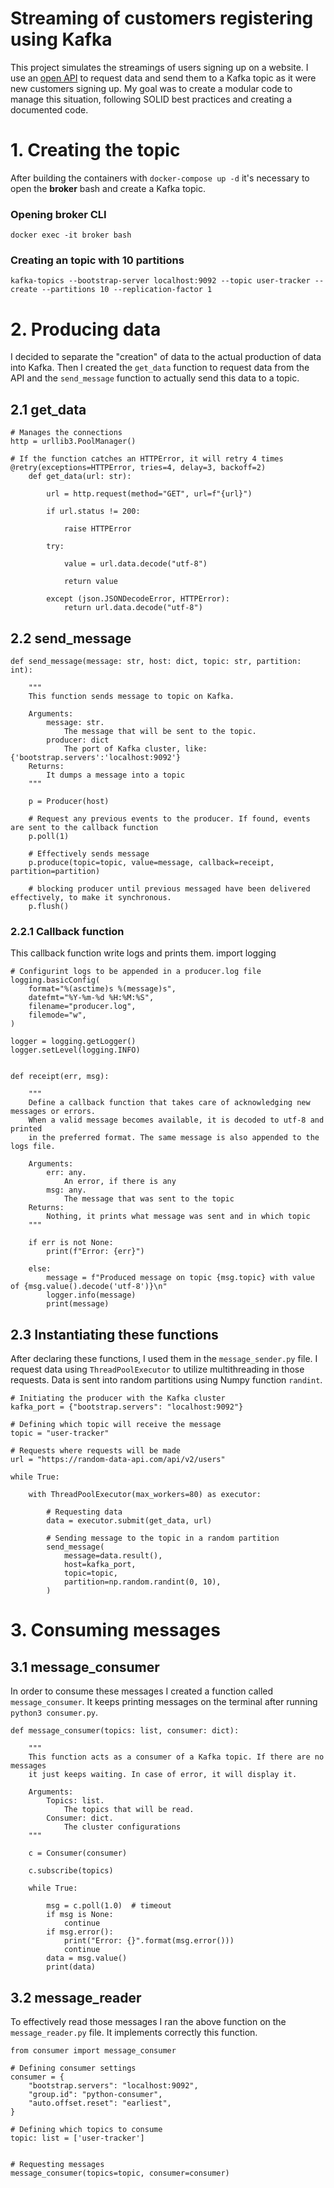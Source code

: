 # Streaming of customers registering using Kafka
This project simulates the streamings of users signing up on a website. I use an [open API](https://random-data-api.com/documentation) to request data and send them to a Kafka topic as it were new customers signing up.
My goal was to create a modular code to manage this situation, following SOLID best practices and creating a documented code.


# 1. Creating the topic

After building the containers with `docker-compose up -d` it's necessary to open the **broker** bash and create a Kafka topic.

### Opening broker CLI
`docker exec -it broker bash`
### Creating an topic with 10 partitions
`kafka-topics --bootstrap-server localhost:9092 --topic user-tracker --create --partitions 10 --replication-factor 1`             


# 2. Producing data

I decided to separate the "creation" of data to the actual production of data into Kafka. Then I created the `get_data` function to request data from the API and the `send_message` function to actually send this data to a topic.

## 2.1 get_data

    # Manages the connections
    http = urllib3.PoolManager()

    # If the function catches an HTTPError, it will retry 4 times
    @retry(exceptions=HTTPError, tries=4, delay=3, backoff=2)
        def get_data(url: str):

            url = http.request(method="GET", url=f"{url}")

            if url.status != 200:

                raise HTTPError

            try:

                value = url.data.decode("utf-8")

                return value

            except (json.JSONDecodeError, HTTPError):
                return url.data.decode("utf-8")

## 2.2 send_message

    def send_message(message: str, host: dict, topic: str, partition: int):

        """
        This function sends message to topic on Kafka.

        Arguments:
            message: str.
                The message that will be sent to the topic.
            producer: dict
                The port of Kafka cluster, like: {'bootstrap.servers':'localhost:9092'}
        Returns:
            It dumps a message into a topic
        """

        p = Producer(host)

        # Request any previous events to the producer. If found, events are sent to the callback function
        p.poll(1)

        # Effectively sends message
        p.produce(topic=topic, value=message, callback=receipt, partition=partition)

        # blocking producer until previous messaged have been delivered effectively, to make it synchronous.
        p.flush()

### 2.2.1 Callback function
This callback function write logs and prints them.
    import logging

    # Configurint logs to be appended in a producer.log file
    logging.basicConfig(
        format="%(asctime)s %(message)s",
        datefmt="%Y-%m-%d %H:%M:%S",
        filename="producer.log",
        filemode="w",
    )

    logger = logging.getLogger()
    logger.setLevel(logging.INFO)


    def receipt(err, msg):

        """
        Define a callback function that takes care of acknowledging new messages or errors.
        When a valid message becomes available, it is decoded to utf-8 and printed
        in the preferred format. The same message is also appended to the logs file.

        Arguments:
            err: any.
                An error, if there is any
            msg: any.
                The message that was sent to the topic
        Returns:
            Nothing, it prints what message was sent and in which topic
        """

        if err is not None:
            print(f"Error: {err}")

        else:
            message = f"Produced message on topic {msg.topic} with value of {msg.value().decode('utf-8')}\n"
            logger.info(message)
            print(message)

## 2.3 Instantiating these functions

After declaring these functions, I used them in the `message_sender.py` file. I request data using `ThreadPoolExecutor` to utilize multithreading in those requests. Data is sent into random partitions using Numpy function `randint`.

    # Initiating the producer with the Kafka cluster
    kafka_port = {"bootstrap.servers": "localhost:9092"}

    # Defining which topic will receive the message
    topic = "user-tracker"

    # Requests where requests will be made
    url = "https://random-data-api.com/api/v2/users"

    while True:

        with ThreadPoolExecutor(max_workers=80) as executor:

            # Requesting data
            data = executor.submit(get_data, url)

            # Sending message to the topic in a random partition
            send_message(
                message=data.result(),
                host=kafka_port,
                topic=topic,
                partition=np.random.randint(0, 10),
            )

# 3. Consuming messages

## 3.1 message_consumer
In order to consume these messages I created a function called `message_consumer`. It keeps printing messages on the terminal after running `python3 consumer.py`.

    def message_consumer(topics: list, consumer: dict):

        """
        This function acts as a consumer of a Kafka topic. If there are no messages
        it just keeps waiting. In case of error, it will display it. 

        Arguments:
            Topics: list.
                The topics that will be read.
            Consumer: dict.
                The cluster configurations
        """

        c = Consumer(consumer)

        c.subscribe(topics)

        while True:

            msg = c.poll(1.0)  # timeout
            if msg is None:
                continue
            if msg.error():
                print("Error: {}".format(msg.error()))
                continue
            data = msg.value()
            print(data)

## 3.2 message_reader
To effectively read those messages I ran the above function on the `message_reader.py` file. It implements correctly this function.

    from consumer import message_consumer

    # Defining consumer settings
    consumer = {
        "bootstrap.servers": "localhost:9092",
        "group.id": "python-consumer",
        "auto.offset.reset": "earliest",
    }

    # Defining which topics to consume
    topic: list = ['user-tracker']


    # Requesting messages
    message_consumer(topics=topic, consumer=consumer)

